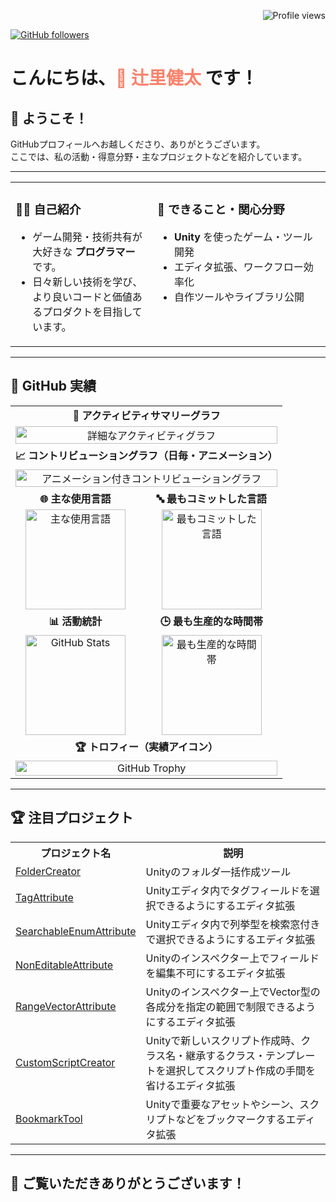 <p align="right">
  <img src="https://komarev.com/ghpvc/?username=kenmasamaki&color=blue" alt="Profile views" />
</p>

<!-- フォロワーバッジ -->
<p align="left">
  <a href="https://github.com/kenmasamaki?tab=repositories">
    <img src="https://img.shields.io/github/followers/kenmasamaki?style=social" alt="GitHub followers" />
  </a>
</p>

<h1 align="left">こんにちは、<span style="color:#f9826c;">👋 辻里健太</span> です！</h1>

## 🚀 ようこそ！

GitHubプロフィールへお越しくださり、ありがとうございます。  
ここでは、私の活動・得意分野・主なプロジェクトなどを紹介しています。

---

<table>
  <tr>
    <td valign="top" width="45%">
      <h3>🧑‍💻 <b>自己紹介</b></h3>
      <ul>
        <li>ゲーム開発・技術共有が大好きな <b>プログラマー</b> です。</li>
        <li>日々新しい技術を学び、より良いコードと価値あるプロダクトを目指しています。</li>
      </ul>
    </td>
    <td valign="top" width="55%">
      <h3>🌟 <b>できること・関心分野</b></h3>
      <ul>
        <li><b>Unity</b> を使ったゲーム・ツール開発</li>
        <li>エディタ拡張、ワークフロー効率化</li>
        <li>自作ツールやライブラリ公開</li>
      </ul>
    </td>
  </tr>
</table>

---

## 🏅 GitHub 実績

<div align="center">

<table>
  <tr>
    <td align="center" colspan="2"><b>📝 アクティビティサマリーグラフ</b></td>
  </tr>
  <tr>
    <td align="center" colspan="2">
      <a href="https://github.com/kenmasamaki">
        <img src="https://github-profile-summary-cards.vercel.app/api/cards/profile-details?username=kenmasamaki&theme=github_dark" alt="詳細なアクティビティグラフ" width="100%"/>
      </a>
    </td>
  </tr>
  <tr>
    <td align="center" colspan="2"><b>📈 コントリビューショングラフ（日毎・アニメーション）</b></td>
  </tr>
  <tr>
    <td align="center" colspan="2">
      <a href="https://github.com/kenmasamaki">
        <img src="https://github-readme-activity-graph.vercel.app/graph?username=kenmasamaki&theme=github-compact&area=true&hide_border=true&anim=true" alt="アニメーション付きコントリビューショングラフ" width="100%"/>
      </a>
    </td>
  </tr>
  <tr>
    <td align="center"><b>🌐 主な使用言語</b></td>
    <td align="center"><b>🔤 最もコミットした言語</b></td>
  </tr>
  <tr>
    <td align="center">
      <img src="https://github-profile-summary-cards.vercel.app/api/cards/repos-per-language?username=kenmasamaki&theme=github_dark" alt="主な使用言語" height="160" />
    </td>
    <td align="center">
      <img src="https://github-profile-summary-cards.vercel.app/api/cards/most-commit-language?username=kenmasamaki&theme=github_dark" alt="最もコミットした言語" height="160" />
    </td>
  </tr>
  <tr>
    <td align="center"><b>📊 活動統計</b></td>
    <td align="center"><b>🕒 最も生産的な時間帯</b></td>
  </tr>
  <tr>
    <td align="center">
      <img src="https://github-profile-summary-cards.vercel.app/api/cards/stats?username=kenmasamaki&theme=github_dark" alt="GitHub Stats" height="160" />
    </td>
    <td align="center">
      <img src="https://github-profile-summary-cards.vercel.app/api/cards/productive-time?username=kenmasamaki&theme=github_dark&utcOffset=9" alt="最も生産的な時間帯" height="160" />
    </td>
  </tr>
  <tr>
    <td align="center" colspan="2"><b>🏆 トロフィー（実績アイコン）</b></td>
  </tr>
  <tr>
    <td align="center" colspan="2">
      <img src="https://github-profile-trophy.vercel.app/?username=kenmasamaki&theme=flat&column=7&margin-w=10&margin-h=10&no-frame=true&no-bg=true&rank=SSS,SS,S,AAA,AA,A,B&title=Stars,Followers,Commit,PR,Issues,Repositories,Contributed&title_color=ffffff&icon_color=ffffff&bg_color=FFFFFF00" alt="GitHub Trophy" width="100%" />
    </td>
  </tr>
</table>

</div>

---

## 🏆 注目プロジェクト

<table>
  <tr>
    <th>プロジェクト名</th>
    <th>説明</th>
  </tr>
  <tr>
    <td><a href="https://github.com/kenmasamaki/FolderCreator">FolderCreator</a></td>
    <td>Unityのフォルダ一括作成ツール</td>
  </tr>
  <tr>
    <td><a href="https://github.com/kenmasamaki/TagAttribute">TagAttribute</a></td>
    <td>Unityエディタ内でタグフィールドを選択できるようにするエディタ拡張</td>
  </tr>
  <tr>
    <td><a href="https://github.com/kenmasamaki/SearchableEnumAttribute">SearchableEnumAttribute</a></td>
    <td>Unityエディタ内で列挙型を検索窓付きで選択できるようにするエディタ拡張</td>
  </tr>
  <tr>
    <td><a href="https://github.com/kenmasamaki/NonEditableAttribute">NonEditableAttribute</a></td>
    <td>Unityのインスペクター上でフィールドを編集不可にするエディタ拡張</td>
  </tr>
  <tr>
    <td><a href="https://github.com/kenmasamaki/RangeVectorAttribute">RangeVectorAttribute</a></td>
    <td>Unityのインスペクター上でVector型の各成分を指定の範囲で制限できるようにするエディタ拡張</td>
  </tr>
  <tr>
    <td><a href="https://github.com/kenmasamaki/CustomScriptCreator">CustomScriptCreator</a></td>
    <td>Unityで新しいスクリプト作成時、クラス名・継承するクラス・テンプレートを選択してスクリプト作成の手間を省けるエディタ拡張</td>
  </tr>
  <tr>
    <td><a href="https://github.com/kenmasamaki/BookmarkTool">BookmarkTool</a></td>
    <td>Unityで重要なアセットやシーン、スクリプトなどをブックマークするエディタ拡張</td>
  </tr>
</table>

---

## 🙏 ご覧いただきありがとうございます！
